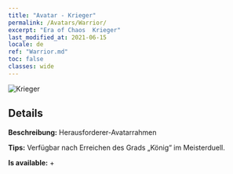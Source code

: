```yaml
---
title: "Avatar - Krieger"
permalink: /Avatars/Warrior/
excerpt: "Era of Chaos  Krieger"
last_modified_at: 2021-06-15
locale: de
ref: "Warrior.md"
toc: false
classes: wide
---
```

 ![Krieger](/images/a/avatarFrame_1.png)

## Details

 **Beschreibung:** Herausforderer-Avatarrahmen 

 **Tips:** Verfügbar nach Erreichen des Grads „König“ im Meisterduell. 

 **Is available:**  + 

